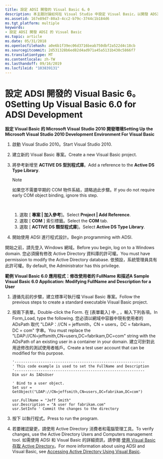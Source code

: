 ```yaml
---
title: 設定 ADSI 開發的 Visual Basic 6。0
description: 本主題討論如何在 Visual Studio 中設定 Visual Basic，以開發 ADSI 應用程式。
ms.assetid: 167e89d7-80a3-4cc2-b79c-3744c1b184d6
ms.tgt_platform: multiple
keywords:
- 設定 ADSI 開發 ADSI 的 Visual Basic
ms.topic: article
ms.date: 05/31/2018
ms.openlocfilehash: a0e6b1f39ec06d3716beab750dbf2a522d4c18cb
ms.sourcegitcommit: 2d531328b6ed82d4ad971a45a5131b430c5866f7
ms.translationtype: MT
ms.contentlocale: zh-TW
ms.lasthandoff: 09/16/2019
ms.locfileid: "103839131"
---
```

# <a name="setting-up-visual-basic-60-for-adsi-development"></a><span data-ttu-id="131d9-104">設定 ADSI 開發的 Visual Basic 6。0</span><span class="sxs-lookup"><span data-stu-id="131d9-104">Setting Up Visual Basic 6.0 for ADSI Development</span></span>

<span data-ttu-id="131d9-105">**設定 Visual Basic 的 Microsoft Visual Studio 2010 開發環境**</span><span class="sxs-lookup"><span data-stu-id="131d9-105">**Setting Up the Microsoft Visual Studio 2010 Development Environment For Visual Basic**</span></span>

1.  <span data-ttu-id="131d9-106">啟動 Visual Studio 2010。</span><span class="sxs-lookup"><span data-stu-id="131d9-106">Start Visual Studio 2010.</span></span>
2.  <span data-ttu-id="131d9-107">建立新的 Visual Basic 專案。</span><span class="sxs-lookup"><span data-stu-id="131d9-107">Create a new Visual Basic project.</span></span>
3.  <span data-ttu-id="131d9-108">將參考新增至 **ACTIVE DS 型別程式庫**。</span><span class="sxs-lookup"><span data-stu-id="131d9-108">Add a reference to the **Active DS Type Library**.</span></span>
    > [!Note]  
    > <span data-ttu-id="131d9-109">如果您不需要早期的 COM 物件系結，請略過此步驟。</span><span class="sxs-lookup"><span data-stu-id="131d9-109">If you do not require early COM object binding, ignore this step.</span></span>

     

    1.  <span data-ttu-id="131d9-110">選取 [ **專案 \| 加入參考**]。</span><span class="sxs-lookup"><span data-stu-id="131d9-110">Select **Project \| Add Reference**.</span></span>
    2.  <span data-ttu-id="131d9-111">選取 [ **COM** ] 索引標籤。</span><span class="sxs-lookup"><span data-stu-id="131d9-111">Select the **COM** tab.</span></span>
    3.  <span data-ttu-id="131d9-112">選取 [ **ACTIVE DS 類型程式庫**]。</span><span class="sxs-lookup"><span data-stu-id="131d9-112">Select **Active DS Type Library**.</span></span>

4.  <span data-ttu-id="131d9-113">開始使用 ADSI 進行程式設計。</span><span class="sxs-lookup"><span data-stu-id="131d9-113">Begin programming with ADSI.</span></span>

<span data-ttu-id="131d9-114">開始之前，請先登入 Windows 網域。</span><span class="sxs-lookup"><span data-stu-id="131d9-114">Before you begin, log on to a Windows domain.</span></span> <span data-ttu-id="131d9-115">您必須擁有修改 Active Directory 資料庫的許可權。</span><span class="sxs-lookup"><span data-stu-id="131d9-115">You must have permission to modify the Active Directory database.</span></span> <span data-ttu-id="131d9-116">依預設，系統管理員具有此許可權。</span><span class="sxs-lookup"><span data-stu-id="131d9-116">By default, the Administrator has this privilege.</span></span>

<span data-ttu-id="131d9-117">**範例 Visual Basic 6.0 應用程式：修改使用者的 FullName 和描述**</span><span class="sxs-lookup"><span data-stu-id="131d9-117">**A Sample Visual Basic 6.0 Application: Modifying FullName and Description for a User**</span></span>

1.  <span data-ttu-id="131d9-118">遵循先前的步驟，建立標準可執行檔 Visual Basic 專案。</span><span class="sxs-lookup"><span data-stu-id="131d9-118">Follow the previous steps to create a standard executable Visual Basic project.</span></span>
2.  <span data-ttu-id="131d9-119">按兩下表單。</span><span class="sxs-lookup"><span data-stu-id="131d9-119">Double-click the Form.</span></span> <span data-ttu-id="131d9-120">在 [表單載入] 中 \_ ，輸入下列各項。</span><span class="sxs-lookup"><span data-stu-id="131d9-120">In Form\_Load, type the following.</span></span> <span data-ttu-id="131d9-121">您必須以網域中容器中現有使用者的 ADsPath 取代 "LDAP：//CN = jeffsmith，CN = users，DC = fabrikam，DC = com" 字串。</span><span class="sxs-lookup"><span data-stu-id="131d9-121">You must replace the "LDAP://CN=jeffsmith,CN=users,DC=fabrikam,DC=com" string with the ADsPath of an existing user in a container in your domain.</span></span> <span data-ttu-id="131d9-122">建立可針對此用途修改的測試使用者帳戶。</span><span class="sxs-lookup"><span data-stu-id="131d9-122">Create a test user account that can be modified for this purpose.</span></span>
    ```VB
    '------------------------------------------------------------
    ' This code example is used to set the FullName and Description
    '------------------------------------------------------------
    Dim usr As IADsUser

    ' Bind to a user object.
    Set usr = GetObject("LDAP://CN=jeffsmith,CN=users,DC=fabrikam,DC=com")

    usr.FullName = "Jeff Smith"
    usr.Description = "A user for fabrikam.com" 
    usr.SetInfo ' Commit the changes to the directory
    ```

    

3.  <span data-ttu-id="131d9-123">按下 **<F5>** 以執行程式。</span><span class="sxs-lookup"><span data-stu-id="131d9-123">Press **<F5>** to run the program.</span></span>
4.  <span data-ttu-id="131d9-124">若要確認變更，請使用 Active Directory 消費者和電腦管理工具。</span><span class="sxs-lookup"><span data-stu-id="131d9-124">To verify changes, use the Active Directory Users and Computers management tool.</span></span> <span data-ttu-id="131d9-125">如需使用 ADSI 和 Visual Basic 的詳細資訊，請參閱 [使用 Visual Basic 存取 Active Directory](accessing-active-directory-using-visual-basic.md)。</span><span class="sxs-lookup"><span data-stu-id="131d9-125">For more information about using ADSI and Visual Basic, see [Accessing Active Directory Using Visual Basic](accessing-active-directory-using-visual-basic.md).</span></span>

 

 




